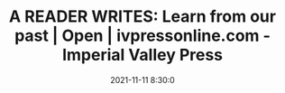 ---
"title": "A READER WRITES: Learn from our past | Open | ivpressonline.com - Imperial Valley Press"
"date": "2021-11-11 8:30:0"
"feed_name": "GOOGLENEWSINDUSTRIAL"
"feed_website": "https://news.google.com/search?q=industrial%2Bincident&hl=en-US&gl=US&ceid=US:en"
"feed_rss": "https://news.google.com/rss/search?q=industrial%2Bincident&hl=en-US&gl=US&ceid=US:en"
"link": "https://www.ivpressonline.com/open/a-reader-writes-learn-from-our-past/article_1e25f9b6-429a-11ec-9404-eff636c82071.html"
"source": "{'href': 'https://www.ivpressonline.com', 'title': 'Imperial Valley Press'}"
"file": "_posts/2021-1-1-061f8742a2cd037762117a41ee20117dc0298014.md"
"accident": "0"
"drilling": "0"
"dead": "0"
"injured": "0"
"arrested": "0"
"place": "unknown place"
"where": "unknown site"
"causes": "unknown"
"place_uri": "unknown place"
---